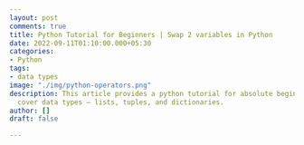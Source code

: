 ```yaml
---
layout: post
comments: true
title: Python Tutorial for Beginners | Swap 2 variables in Python
date: 2022-09-11T01:10:00.000+05:30
categories:
- Python
tags:
- data types
image: "./img/python-operators.png"
description: This article provides a python tutorial for absolute beginners. We will
  cover data types – lists, tuples, and dictionaries.
author: []
draft: false

---
```

